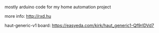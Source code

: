 mostly arduino code for my home automation project

more info:
http://rxd.hu

haut-generic-v1 board:
https://easyeda.com/kirk/haut_generic1-Qf9rlDVd7
